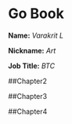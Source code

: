 # Go Book

**Name:** *Varakrit L*

**Nickname:** *Art*

**Job Title:** *BTC*

##Chapter2

##Chapter3

##Chapter4